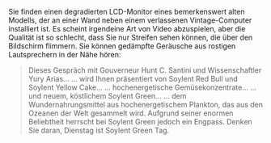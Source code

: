 Sie finden einen degradierten LCD-Monitor eines bemerkenswert alten Modells, der an einer Wand neben einem verlassenen Vintage-Computer installiert ist.
Es scheint irgendeine Art von Video abzuspielen, aber die Qualität ist so schlecht, dass Sie nur Streifen sehen können, die über den Bildschirm flimmern.
Sie können gedämpfte Geräusche aus rostigen Lautsprechern in der Nähe hören:

> Dieses Gespräch mit Gouverneur Hunt C. Santini und Wissenschaftler Yury Arias...
> ... wird Ihnen präsentiert von Soylent Red Bull und Soylent Yellow Cake...
> ... hochenergetische Gemüsekonzentrate...
> ... und neuem, köstlichem Soylent Green...
> ... dem Wundernahrungsmittel aus hochenergetischem Plankton, das aus den Ozeanen der Welt gesammelt wird.
> Aufgrund seiner enormen Beliebtheit herrscht bei Soylent Green jedoch ein Engpass.
> Denken Sie daran, Dienstag ist Soylent Green Tag.
